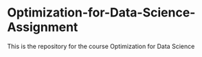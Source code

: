# Optimization-for-Data-Science-Assignment
This is the repository for the course Optimization for Data Science
